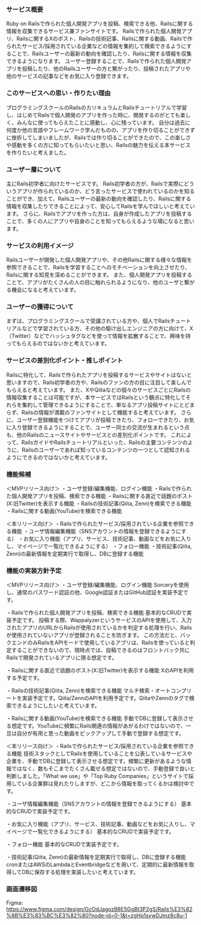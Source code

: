 ### サービス概要
Ruby on Railsで作られた個人開発アプリを投稿、検索できる他、Railsに関する情報を収集できるサービス兼ファンサイトです。
Railsで作られた個人開発アプリ、Railsに関するXのポスト、Railsの技術記事、Railsに関する動画、Railsで作られたサービス/採用されている企業などの情報を集約して検索できるようにすることで、Railsユーザーの最新の動向を確認したり、Railsに関する情報を収集できるようになります。
ユーザー登録することで、Railsで作られた個人開発アプリを投稿したり、他のRailsユーザーの方と繋がったり、投稿されたアプリや他のサービスの記事などをお気に入り登録できます。

### このサービスへの思い・作りたい理由
プログラミングスクールのRailsのカリキュラムとRailsチュートリアルで学習し、はじめてRailsで個人開発のアプリを作った時に、開発するのがとても楽しく、みんなに使ってもらえたことに感動し、心に残っています。
自分は過去に何度か他の言語やフレームワーク学んだものの、アプリを作り切ることができずに挫折してしまいましたが、Railsでは作り切ることができたので、この楽しさや感動を多くの方に知ってもらいたいと思い、Railsの魅力を伝える本サービスを作りたいと考えました。

### ユーザー層について
主にRails初学者に向けたサービスです。
Rails初学者の方が、Railsで実際にどういうアプリが作られているのか、どう言ったサービスで使われているのかを知ることができ、加えて、Railsユーザーの最新の動向を確認したり、Railsに関する情報を収集したりできることによって、安心してRailsを学んでほしいと考えています。
さらに、Railsでアプリを作った方は、自身が作成したアプリを投稿することで、多くの人にアプリや自身のことを知ってもらえるような場になると思います。

### サービスの利用イメージ
Railsユーザーが開発した個人開発アプリや、その他Railsに関する様々な情報を参照できることで、Railsを学習することへのモチベーションを向上させたり、Railsに関する知見を深めることができます。
また、個人開発アプリを投稿することで、アプリがたくさんの人の目に触れられるようになり、他のユーザと繋がる機会になると考えています。

### ユーザーの獲得について
まずは、プログラミングスクールで受講されている方や、個人でRailsチュートリアルなどで学習されている方、その他の駆け出しエンジニアの方に向けて、X（Twitter）などでハッシュタグなどを使って情報を拡散することで、興味を持ってもらえるのではないかと考えています。

### サービスの差別化ポイント・推しポイント
Railsに特化して、Railsで作られたアプリを投稿するサービスやサイトはないと思いますので、Rails初学者の方や、Railsのファンの方の目に注目して楽しんでもらえると考えています。
また、XやQiitaなどの個々のサービスごとにRailsの情報収集することは可能ですが、本サービスではRailsという観点に特化してそれらを集約して管理できるようにすることで、単なるアプリ投稿サイトにとどまらず、Railsの情報が満載のファンサイトとして機能すると考えています。
さらに、ユーザー登録機能をつけてアプリが投稿できたり、フォローできたり、お気に入り登録できるようにすることで、ユーザー同士の交流が生まれるという点も、他のRailsのニュースサイトやサービスとの差別化ポイントです。
これによって、RailsガイドやRailsチュートリアルといった、Railsの主要コンテンツのように、Railsのユーザーであれば知っているコンテンツの一つとして認知されるようにできるのではないかと考えています。

### 機能候補
＜MVPリリース向け＞
・ユーザ登録/編集機能、ログイン機能
・Railsで作られた個人開発アプリを投稿、検索できる機能
・Railsに関する直近で話題のポスト(X:旧Twitter)を表示する機能
・Railsの技術記事(Qiita, Zenn)を検索できる機能
・Railsに関する動画(YouTube)を検索できる機能

＜本リリース向け＞
・Railsで作られたサービス/採用されている企業を参照できる機能
・ユーザ情報編集機能（SNSアカウントの情報を登録できるようにする）
・お気に入り機能（アプリ、サービス、技術記事、動画などをお気に入りし、マイページで一覧化できるようにする）
・フォロー機能
・技術記事(Qiita, Zenn)の最新情報を定期実行で取得し、DBに登録する機能

### 機能の実装方針予定
＜MVPリリース向け＞
・ユーザ登録/編集機能、ログイン機能
Sorceryを使用し、通常のパスワード認証の他、Google認証またはGitHub認証を実装予定です。

・Railsで作られた個人開発アプリを投稿、検索できる機能
基本的なCRUDで実装予定です。
投稿する際、WappalyzerというサービスのAPIを使用して、入力されたアプリのURLからRailsが使用されているかを判定する処理を行い、Railsが使用されていないアプリが登録されることを防ぎます。
この方法だと、バックエンドのみRailsをAPIモードで使用しているアプリは、Railsを使っていると判定することができないので、現時点では、投稿できるのはフロントバック共にRailsで開発されているアプリに限る想定です。

・Railsに関する直近で話題のポスト(X:旧Twitter)を表示する機能
XのAPIを利用する予定です。

・Railsの技術記事(Qiita, Zenn)を検索できる機能
マルチ検索・オートコンプリートを実装予定です。Qiita/ZennのAPIを利用予定です。QiitaやZennのタグで検索できるようにしたいと考えています。

・Railsに関する動画(YouTube)を検索できる機能
手動でDBに登録して表示させる想定です。YouTubeに頻繁にRails関連の情報があがるわけではないので、一旦は自分が有用と思った動画をピックアップして手動で登録する想定です。

＜本リリース向け＞
・Railsで作られたサービス/採用されている企業を参照できる機能
技術スタックとしてRailsを使用していることを公表しているサービスや企業を、手動でDBに登録して表示させる想定です。頻繁に更新があるような情報ではなく、数もそこまでたくさん載せる想定ではないので、手動登録で良いと判断しました。「What we use」や「Top Ruby Companies」というサイトで採用している企業群は見れたりしますが、どこから情報を取ってくるかは検討中です。

・ユーザ情報編集機能（SNSアカウントの情報を登録できるようにする）
基本的なCRUDで実装予定です。

・お気に入り機能（アプリ、サービス、技術記事、動画などをお気に入りし、マイページで一覧化できるようにする）
基本的なCRUDで実装予定です。

・フォロー機能
基本的なCRUDで実装予定です。

・技術記事(Qiita, Zenn)の最新情報を定期実行で取得し、DBに登録する機能
cronまたはAWSのLambdaとEventbridgeなどを用いて、定期的に最新情報を取得してDBに保存する処理を実装したいと考えています。

### 画面遷移図
Figma: https://www.figma.com/design/GcOdJagozB8E5GgBt3P2gS/Rails%E3%82%8B%E3%83%BC%E3%82%80?node-id=0-1&t=zgHp1sywDJmz8c8u-1
